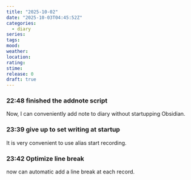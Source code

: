 ```yaml
---
title: "2025-10-02"
date: "2025-10-03T04:45:52Z"
categories:
  - diary
series:
tags:
mood:
weather:
location:
rating:
stime:
release: 0
draft: true
---
```

### 22:48 finished the addnote script

Now, I can conveniently add note to diary without startupping Obsidian.

### 23:39 give up to set writing at startup

It is very convenient to use alias start recording.
### 23:42 Optimize line break

now can automatic add a line break at each record.

